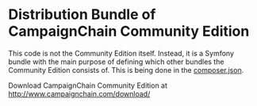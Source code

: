 Distribution Bundle of CampaignChain Community Edition
======================================================

This code is not the Community Edition itself. Instead, it is a Symfony
bundle with the main purpose of defining which other bundles the
Community Edition consists of. This is being done in the [composer.json](composer.json).

Download CampaignChain Community Edition at http://www.campaignchain.com/download/
